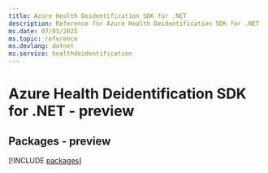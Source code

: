```yaml
---
title: Azure Health Deidentification SDK for .NET
description: Reference for Azure Health Deidentification SDK for .NET
ms.date: 07/01/2025
ms.topic: reference
ms.devlang: dotnet
ms.service: healthdeidentification
---
```

# Azure Health Deidentification SDK for .NET - preview
## Packages - preview
[!INCLUDE [packages](health-deidentification-index.md)]